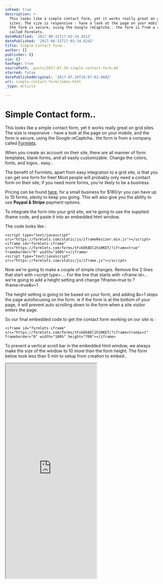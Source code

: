 ```yaml
---
inFeed: true
description: >-
  This looks like a simple contact form, yet it works really great on grid
  sites. The size is responsive - have a look at the page on your mobile, and
  the form is secure, using the Google reCaptcha.. the form is from a company
  called Formlets.
dateModified: '2017-08-31T17:03:34.451Z'
datePublished: '2017-08-31T17:03:34.624Z'
title: Simple Contact form..
author: []
publisher: {}
via: {}
hasPage: true
sourcePath: _posts/2017-07-20-simple-contact-form.md
starred: false
datePublishedOriginal: '2017-07-20T10:07:02.068Z'
url: simple-contact-form/index.html
_type: Article

---
```

# Simple Contact form..

This looks like a simple contact form, yet it works really great on grid sites. The size is responsive - have a look at the page on your mobile, and the form is secure, using the Google reCaptcha.. the form is from a company called [Formlets][0].

When you create an account on their site, there are all manner of form templates, blank forms, and all easily customizable. Change the colors, fonts, and logos.. easy..

The benefit of Formlets, apart from easy integration to a grid site, is that you can get one form for free! Most people will probably only need a contact form on their site, if you need more forms, you're likely to be a business.

Pricing can be found [here][1], for a small business for $180/yr you can have up to 10 forms, plenty to keep you going. This will also give you the ability to use **Paypal & Stripe** payment options.

To integrate the form into your grid site, we're going to use the supplied iframe code, and paste it into an embedded html window.

The code looks like :

    <script type="text/javascript" src="https://formlets.com/static/js/iframeResizer.min.js"></script>
    <iframe id="formlets-iframe" src="https://formlets.com/forms/tFvkEK8Dl2h1HKET/?iframe=true" frameborder="0" width="100%"></iframe>
    <script type="text/javascript" src="https://formlets.com/static/js/iframe.js"></script>

Now we're going to make a couple of simple changes. Remove the 2 lines that start with <script type=.... For the line that starts with <iframe id=.. we're going to add a height setting and change ?iframe=true to ?iframe=true&v=1

The height setting is going to be based on your form, and adding &v=1 stops the page autofocusing on the form. ie if the form is at the bottom of your page, it will prevent auto scrolling down to the form when a site visitor enters the page.

So our final embedded code to get the contact form working on our site is :

    <iframe id="formlets-iframe" src="https://formlets.com/forms/tFvkEK8Dl2h1HKET/?iframe=true&v=1" frameborder="0" width="100%" height="700"></iframe>

To prevent a vertical scroll bar in the embedded html window, we always make the size of the window to 10 more than the form height. The form below took less than 5 min to setup from creation to embed..

<iframe src="https://the-grid.github.io/ed-userhtml/?g=eJw1i0EKwjAQAL8SFvSm2XhRpFsvVoRe_YA2WxNsiGzW-n2hwePMME0c5Z7YRE8wZkkTa9lUB6bIQBBU3-Vo7b9uh5wWKFYv86vrD-dpF9y17272VE9S-fB6Jgdm4UcWz0KAYL7RayBwiCswgeMzKMEeEdrG1rn9AcvEMQ4" height="710" style=""></iframe>



[0]: https://formlets.com/?ref=gridtalk
[1]: https://formlets.com/pricing/?cur=USD&mode=YEARLY